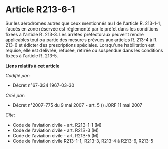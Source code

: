 # Article R213-6-1

Sur les aérodromes autres que ceux mentionnés au I de l'article R. 213-1-1, l'accès en zone réservée est réglementé par le
préfet dans les conditions fixées à l'article R. 213-3. Les arrêtés préfectoraux peuvent rendre applicables tout ou partie
des mesures prévues aux articles R. 213-4 à R. 213-6 et édicter des prescriptions spéciales. Lorsqu'une habilitation est
requise, elle est délivrée, refusée, retirée ou suspendue dans les conditions fixées à l'article R. 213-5.

**Liens relatifs à cet article**

_Codifié par_:

  - Décret n°67-334 1967-03-30

_Créé par_:

  - Décret n°2007-775 du 9 mai 2007 - art. 5 () JORF 11 mai 2007

_Cite_:

  - Code de l'aviation civile - art. R213-1-1 (M)
  - Code de l'aviation civile - art. R213-3 (M)
  - Code de l'aviation civile - art. R213-5 (M)
  - Code de l'aviation civile R213-1-1, R213-3, R213-4 à R213-6, R213-5
